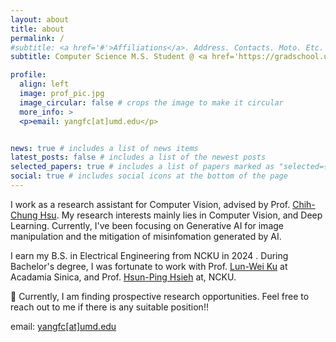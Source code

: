 ```yaml
---
layout: about
title: about
permalink: /
#subtitle: <a href='#'>Affiliations</a>. Address. Contacts. Moto. Etc.
subtitle: Computer Science M.S. Student @ <a href='https://gradschool.umd.edu/'>University of Maryland, College Park</a>

profile:
  align: left
  image: prof_pic.jpg
  image_circular: false # crops the image to make it circular
  more_info: >
  <p>email: yangfc[at]umd.edu</p>


news: true # includes a list of news items
latest_posts: false # includes a list of the newest posts
selected_papers: true # includes a list of papers marked as "selected={true}"
social: true # includes social icons at the bottom of the page
---
```


I work as a research assistant for Computer Vision, advised by Prof. [Chih-Chung Hsu](https://scholar.google.com/citations?user=mIWRYc4AAAAJ&hl=en). My research interests mainly lies in Computer Vision, and Deep Learning. Currently, I've been focusing on Generative AI for image manipulation and the mitigation of misinfomation generated by AI. 

I earn my B.S. in Electrical Engineering from NCKU in 2024 . During Bachelor's degree, I was fortunate to work with Prof. [Lun-Wei Ku](https://scholar.google.com/citations?user=SzcLXlkAAAAJ&hl=en) at Acadamia Sinica, and Prof. [Hsun-Ping Hsieh](https://scholar.google.com/citations?user=f6SBzrAAAAAJ&hl=en) at, NCKU.

📢 Currently, I am finding prospective research opportunities. Feel free to reach out to me if there is any suitable position!! 

email: [yangfc[at]umd.edu]()